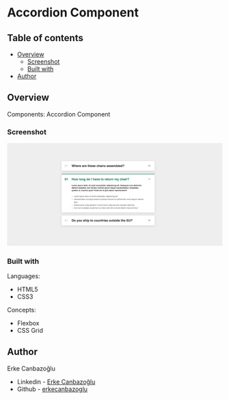 # Accordion Component

## Table of contents

- [Overview](#overview)
  - [Screenshot](#screenshot)
  - [Built with](#built-with)
- [Author](#author)

## Overview

Components:
Accordion Component

### Screenshot

![Design preview](./design/desktop-preview.png)

### Built with

Languages:

- HTML5
- CSS3

Concepts:

- Flexbox
- CSS Grid

## Author

Erke Canbazoğlu

- Linkedin - [Erke Canbazoğlu](https://www.linkedin.com/in/erkecanbazoglu/)
- Github - [erkecanbazoglu](https://github.com/erkecanbazoglu)

